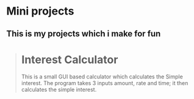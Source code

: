 # Mini projects

## This is my projects which i make for fun

> # Interest Calculator 
> This is a small GUI based calculator which calculates the Simple interest. The program takes 3 inputs amount, rate and time; it then calculates the simple interest.
>